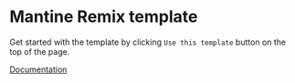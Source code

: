 # Mantine Remix template

Get started with the template by clicking `Use this template` button on the top of the page.

[Documentation](https://mantine.dev/guides/remix/)

